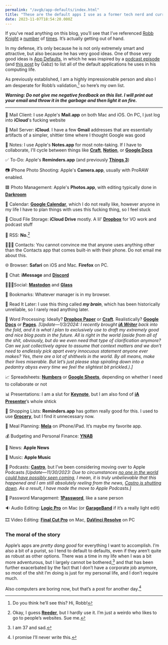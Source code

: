 ```yaml
---
permalink: "/avgb/app-defaults/index.html"
title: "These are the default apps I use as a former tech nerd and current fucking loser"
date: 2023-11-07T18:54:20.000Z
---
```


If you’ve read anything on this blog, you’ll see that I’ve referenced [Robb Knight](https://rknight.me) a [number](https://gkeenan.co/avgb/i-want-whatever-drugs-robb-knight-is-having-except-i-think-the-drug-is-sleep-deprivation) of [times](https://gkeenan.co/now). It’s actually getting out of hand.

In my defense, it’s only because he is not only extremely smart and attractive, but also because he has very good ideas. One of those very good ideas is [App Defaults](https://rknight.me/app-defaults/), in which he was inspired by a [podcast episode](https://listen.hemisphericviews.com/097) (and [this post](https://gabz.blog/2023/11/03/my-defaults.html) by Gabz) to list all of the default applications he uses in his computing life.

As previously established, I am a highly impressionable person and also I am desperate for Robb’s validation,[^1] so here’s my own list.

**_Warning: Do not give me negative feedback on this list. I will print out your email and throw it in the garbage and then light it on fire._**

* * *

📨 Mail Client: I use Apple's **Mail.app** on both Mac and iOS. On PC, I just log into **iCloud**'s fucking website

📮 Mail Server: **iCloud**. I have a few **Gmail** addresses that are essentially artifacts of a simpler, shittier time where I thought Google was good

📝 Notes: I use Apple's **Notes.app** for most note-taking. If I have to collaborate, I'll cycle between things like [**Craft**](https://www.craft.do), [**Notion**](https://www.notion.so), or [**Google Docs**](https://docs.google.com)

✅ To-Do: Apple's **Reminders.app** (and previously [**Things 3**](https://culturedcode.com/things/))

📷 iPhone Photo Shooting: Apple's **Camera.app**, usually with ProRAW enabled.

🟦 Photo Management: Apple's **Photos.app**, with editing typically done in [**Darkroom**](https://darkroom.co)

📆 Calendar: [**Google Calendar**](https://calendar.google.com/calendar/u/0/r), which I do not really like, however anyone in my life I have to plan things with uses this fucking thing, so I feel stuck

📁 Cloud File Storage: **iCloud Drive** mostly. A lil' [**Dropbox**](https://www.dropbox.com) for VO work and podcast stuff

📖 RSS: **No.**[^2]

🙍🏻‍♂️ Contacts: You cannot convince me that anyone uses anything other than the Contacts app that comes built-in with their phone. Do not email me about this.

🌐 Browser: **Safari** on iOS and Mac. **Firefox** on PC.

💬 Chat: **iMessage** and [**Discord**](https://discord.com)

💁🏻‍♂️Social: [**Mastodon**](https://social.lol/@keenan) and [**Glass**](https://glass.photo/keenan)

🔖 Bookmarks: Whatever manager is in my browser.

📑 Read It Later: I use this thing called **_my brain_**, which has been historically unreliable, so I rarely read anything later.

📜 Word Processing: Ideally? [**Dropbox Paper**](https://paper.dropbox.com) or [**Craft**](https://www.craft.do). Realistically? [**Google Docs**](https://docs.google.com) or [**Pages**](https://www.apple.com/pages/). _\[Update—1/3/2024: I recently brought_ [**_iA Writer_**](https://ia.net/writer) _back into the fold, and it is what I plan to exclusively use to draft my extremely good and nice blog posts in the future. All is right in the world (aside from all of the shit, obviously, but do we even need that type of clarification anymore? Can we just collectively agree to assume that context matters and we don’t need to endlessly pick apart every innocuous statement anyone ever makes? Yes, there are a lot of shitheels in the world. By all means, make their lives miserable. But let’s just please stop spiraling down into a pedantry abyss every time we feel the slightest bit prickled.).\]_

📈 Spreadsheets: [**Numbers**](https://www.apple.com/numbers/) or [**Google Sheets**](https://sheets.google.com), depending on whether I need to collaborate or not

📊 Presentations: I am a slut for [**Keynote**](https://www.apple.com/keynote/), but I am also fond of [**iA Presenter**](https://ia.net/presenter)’s whole shtick

🛒 Shopping Lists: **Reminders.app** has gotten really good for this. I used to use [**Grocery**](https://apps.apple.com/us/app/grocery-smart-shopping-list/id1195676848), but I find it unnecessary now.

🍴 Meal Planning: [**Mela**](https://mela.recipes) on iPhone/iPad. It’s maybe my favorite app.

💰 Budgeting and Personal Finance: [**YNAB**](https://www.ynab.com)

📰 News: **Apple News**

🎵 Music: **Apple Music**

🎤 Podcasts: [**Castro**](https://castro.fm), but I’ve been considering moving over to Apple Podcasts _\[Update—11/30/2023: Due to circumstances_ [_no one in the world could have possibly seen coming_](https://www.macstories.net/news/popular-ios-podcast-player-castro-sold-to-tiny/)_, I mean, it is truly unbelievable that this happened and I am still absolutely reeling from the news,_ [_Castro is shutting down_](https://podnews.net/update/castro-to-close)_. As a result, I have made the move to Apple Podcasts.\]_

🔐 Password Management: [**1Password**](https://1password.com), like a sane person

🔉 Audio Editing: [**Logic Pro**](https://www.apple.com/logic-pro/) on Mac (or [**GarageBand**](https://www.apple.com/mac/garageband/) if it’s a really light edit)

🎞️ Video Editing: [**Final Cut Pro**](https://www.apple.com/final-cut-pro/) on Mac, [**DaVinci Resolve**](https://www.blackmagicdesign.com/products/davinciresolve) on PC

### **The moral of the story**

Apple’s apps are _pretty dang good_ for everything I want to accomplish. I’m also a bit of a purist, so I tend to default to defaults, even if they aren’t quite as robust as other options. There was a time in my life when I was a bit more adventurous, but I largely cannot be bothered,[^3] and that has been further exacerbated by the fact that I don’t have a corporate job anymore, so most of the shit I’m doing is just for my personal life, and I don’t require much.

Also computers are boring now, but that’s a post for another day.[^4]

[^1]: Do you think he’ll see this? Hi, Robb!

[^2]: Okay, I guess [**Reeder**](https://reederapp.com), but I hardly use it. I’m just a weirdo who likes to go to people’s websites. Sue me.

[^3]: I am 37 and sad.

[^4]: I promise I’ll never write this.
